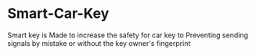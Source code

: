 # Smart-Car-Key
Smart key is Made to increase the safety for car key to Preventing sending signals by mistake or without the key owner's fingerprint
